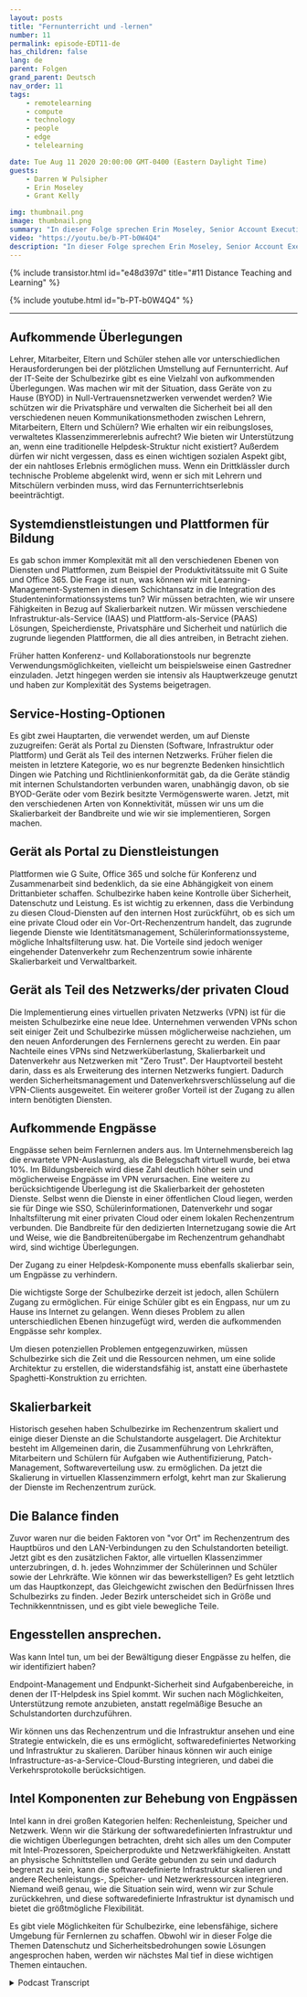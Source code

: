 ```yaml
---
layout: posts
title: "Fernunterricht und -lernen"
number: 11
permalink: episode-EDT11-de
has_children: false
lang: de
parent: Folgen
grand_parent: Deutsch
nav_order: 11
tags:
    - remotelearning
    - compute
    - technology
    - people
    - edge
    - telelearning

date: Tue Aug 11 2020 20:00:00 GMT-0400 (Eastern Daylight Time)
guests:
    - Darren W Pulsipher
    - Erin Moseley
    - Grant Kelly

img: thumbnail.png
image: thumbnail.png
summary: "In dieser Folge sprechen Erin Moseley, Senior Account Executive für Bildung bei Intel, und Grant Kelly, Solution Architect für Bildung bei Intel, mit Darren über die Herausforderungen des Fernunterrichts und der Unterrichtstätigkeit sowie über die überwältigenden Veränderungen, mit denen Schulbezirke, Lehrer, Eltern und Schüler während der Covid-19-Pandemie konfrontiert sind. Erfahren Sie, wie Schüler und Lehrer mit neuen Technologien und Lernformen in Verbindung treten."
video: "https://youtu.be/b-PT-b0W4Q4"
description: "In dieser Folge sprechen Erin Moseley, Senior Account Executive für Bildung bei Intel, und Grant Kelly, Solution Architect für Bildung bei Intel, mit Darren über die Herausforderungen des Fernunterrichts und der Unterrichtstätigkeit sowie über die überwältigenden Veränderungen, mit denen Schulbezirke, Lehrer, Eltern und Schüler während der Covid-19-Pandemie konfrontiert sind. Erfahren Sie, wie Schüler und Lehrer mit neuen Technologien und Lernformen in Verbindung treten."
---
```


<div>
{% include transistor.html id="e48d397d" title="#11 Distance Teaching and Learning" %}

{% include youtube.html id="b-PT-b0W4Q4" %}
</div>

---

## Aufkommende Überlegungen

Lehrer, Mitarbeiter, Eltern und Schüler stehen alle vor unterschiedlichen Herausforderungen bei der plötzlichen Umstellung auf Fernunterricht. Auf der IT-Seite der Schulbezirke gibt es eine Vielzahl von aufkommenden Überlegungen. Was machen wir mit der Situation, dass Geräte von zu Hause (BYOD) in Null-Vertrauensnetzwerken verwendet werden? Wie schützen wir die Privatsphäre und verwalten die Sicherheit bei all den verschiedenen neuen Kommunikationsmethoden zwischen Lehrern, Mitarbeitern, Eltern und Schülern? Wie erhalten wir ein reibungsloses, verwaltetes Klassenzimmererlebnis aufrecht? Wie bieten wir Unterstützung an, wenn eine traditionelle Helpdesk-Struktur nicht existiert? Außerdem dürfen wir nicht vergessen, dass es einen wichtigen sozialen Aspekt gibt, der ein nahtloses Erlebnis ermöglichen muss. Wenn ein Drittklässler durch technische Probleme abgelenkt wird, wenn er sich mit Lehrern und Mitschülern verbinden muss, wird das Fernunterrichtserlebnis beeinträchtigt.

## Systemdienstleistungen und Plattformen für Bildung

Es gab schon immer Komplexität mit all den verschiedenen Ebenen von Diensten und Plattformen, zum Beispiel der Produktivitätssuite mit G Suite und Office 365. Die Frage ist nun, was können wir mit Learning-Management-Systemen in diesem Schichtansatz in die Integration des Studenteninformationssystems tun? Wir müssen betrachten, wie wir unsere Fähigkeiten in Bezug auf Skalierbarkeit nutzen. Wir müssen verschiedene Infrastruktur-als-Service (IAAS) und Plattform-als-Service (PAAS) Lösungen, Speicherdienste, Privatsphäre und Sicherheit und natürlich die zugrunde liegenden Plattformen, die all dies antreiben, in Betracht ziehen.

Früher hatten Konferenz- und Kollaborationstools nur begrenzte Verwendungsmöglichkeiten, vielleicht um beispielsweise einen Gastredner einzuladen. Jetzt hingegen werden sie intensiv als Hauptwerkzeuge genutzt und haben zur Komplexität des Systems beigetragen.

## Service-Hosting-Optionen

Es gibt zwei Hauptarten, die verwendet werden, um auf Dienste zuzugreifen: Gerät als Portal zu Diensten (Software, Infrastruktur oder Plattform) und Gerät als Teil des internen Netzwerks. Früher fielen die meisten in letztere Kategorie, wo es nur begrenzte Bedenken hinsichtlich Dingen wie Patching und Richtlinienkonformität gab, da die Geräte ständig mit internen Schulstandorten verbunden waren, unabhängig davon, ob sie BYOD-Geräte oder vom Bezirk besitzte Vermögenswerte waren. Jetzt, mit den verschiedenen Arten von Konnektivität, müssen wir uns um die Skalierbarkeit der Bandbreite und wie wir sie implementieren, Sorgen machen.

## Gerät als Portal zu Dienstleistungen

Plattformen wie G Suite, Office 365 und solche für Konferenz und Zusammenarbeit sind bedenklich, da sie eine Abhängigkeit von einem Drittanbieter schaffen. Schulbezirke haben keine Kontrolle über Sicherheit, Datenschutz und Leistung. Es ist wichtig zu erkennen, dass die Verbindung zu diesen Cloud-Diensten auf den internen Host zurückführt, ob es sich um eine private Cloud oder ein Vor-Ort-Rechenzentrum handelt, das zugrunde liegende Dienste wie Identitätsmanagement, Schülerinformationssysteme, mögliche Inhaltsfilterung usw. hat. Die Vorteile sind jedoch weniger eingehender Datenverkehr zum Rechenzentrum sowie inhärente Skalierbarkeit und Verwaltbarkeit.

## Gerät als Teil des Netzwerks/der privaten Cloud

Die Implementierung eines virtuellen privaten Netzwerks (VPN) ist für die meisten Schulbezirke eine neue Idee. Unternehmen verwenden VPNs schon seit einiger Zeit und Schulbezirke müssen möglicherweise nachziehen, um den neuen Anforderungen des Fernlernens gerecht zu werden. Ein paar Nachteile eines VPNs sind Netzwerküberlastung, Skalierbarkeit und Datenverkehr aus Netzwerken mit "Zero Trust". Der Hauptvorteil besteht darin, dass es als Erweiterung des internen Netzwerks fungiert. Dadurch werden Sicherheitsmanagement und Datenverkehrsverschlüsselung auf die VPN-Clients ausgeweitet. Ein weiterer großer Vorteil ist der Zugang zu allen intern benötigten Diensten.

## Aufkommende Engpässe

Engpässe sehen beim Fernlernen anders aus. Im Unternehmensbereich lag die erwartete VPN-Auslastung, als die Belegschaft virtuell wurde, bei etwa 10%. Im Bildungsbereich wird diese Zahl deutlich höher sein und möglicherweise Engpässe im VPN verursachen. Eine weitere zu berücksichtigende Überlegung ist die Skalierbarkeit der gehosteten Dienste. Selbst wenn die Dienste in einer öffentlichen Cloud liegen, werden sie für Dinge wie SSO, Schülerinformationen, Datenverkehr und sogar Inhaltsfilterung mit einer privaten Cloud oder einem lokalen Rechenzentrum verbunden. Die Bandbreite für den dedizierten Internetzugang sowie die Art und Weise, wie die Bandbreitenübergabe im Rechenzentrum gehandhabt wird, sind wichtige Überlegungen.

Der Zugang zu einer Helpdesk-Komponente muss ebenfalls skalierbar sein, um Engpässe zu verhindern.

Die wichtigste Sorge der Schulbezirke derzeit ist jedoch, allen Schülern Zugang zu ermöglichen. Für einige Schüler gibt es ein Engpass, nur um zu Hause ins Internet zu gelangen. Wenn dieses Problem zu allen unterschiedlichen Ebenen hinzugefügt wird, werden die aufkommenden Engpässe sehr komplex.

Um diesen potenziellen Problemen entgegenzuwirken, müssen Schulbezirke sich die Zeit und die Ressourcen nehmen, um eine solide Architektur zu erstellen, die widerstandsfähig ist, anstatt eine überhastete Spaghetti-Konstruktion zu errichten.

## Skalierbarkeit

Historisch gesehen haben Schulbezirke im Rechenzentrum skaliert und einige dieser Dienste an die Schulstandorte ausgelagert. Die Architektur besteht im Allgemeinen darin, die Zusammenführung von Lehrkräften, Mitarbeitern und Schülern für Aufgaben wie Authentifizierung, Patch-Management, Softwareverteilung usw. zu ermöglichen. Da jetzt die Skalierung in virtuellen Klassenzimmern erfolgt, kehrt man zur Skalierung der Dienste im Rechenzentrum zurück.

## Die Balance finden

Zuvor waren nur die beiden Faktoren von "vor Ort" im Rechenzentrum des Hauptbüros und den LAN-Verbindungen zu den Schulstandorten beteiligt. Jetzt gibt es den zusätzlichen Faktor, alle virtuellen Klassenzimmer unterzubringen, d. h. jedes Wohnzimmer der Schülerinnen und Schüler sowie der Lehrkräfte. Wie können wir das bewerkstelligen? Es geht letztlich um das Hauptkonzept, das Gleichgewicht zwischen den Bedürfnissen Ihres Schulbezirks zu finden. Jeder Bezirk unterscheidet sich in Größe und Technikkenntnissen, und es gibt viele bewegliche Teile.

## Engesstellen ansprechen.

Was kann Intel tun, um bei der Bewältigung dieser Engpässe zu helfen, die wir identifiziert haben?

Endpoint-Management und Endpunkt-Sicherheit sind Aufgabenbereiche, in denen der IT-Helpdesk ins Spiel kommt. Wir suchen nach Möglichkeiten, Unterstützung remote anzubieten, anstatt regelmäßige Besuche an Schulstandorten durchzuführen.

Wir können uns das Rechenzentrum und die Infrastruktur ansehen und eine Strategie entwickeln, die es uns ermöglicht, softwaredefiniertes Networking und Infrastruktur zu skalieren. Darüber hinaus können wir auch einige Infrastructure-as-a-Service-Cloud-Bursting integrieren, und dabei die Verkehrsprotokolle berücksichtigen.

## Intel Komponenten zur Behebung von Engpässen

Intel kann in drei großen Kategorien helfen: Rechenleistung, Speicher und Netzwerk. Wenn wir die Stärkung der softwaredefinierten Infrastruktur und die wichtigen Überlegungen betrachten, dreht sich alles um den Computer mit Intel-Prozessoren, Speicherprodukte und Netzwerkfähigkeiten. Anstatt an physische Schnittstellen und Geräte gebunden zu sein und dadurch begrenzt zu sein, kann die softwaredefinierte Infrastruktur skalieren und andere Rechenleistungs-, Speicher- und Netzwerkressourcen integrieren. Niemand weiß genau, wie die Situation sein wird, wenn wir zur Schule zurückkehren, und diese softwaredefinierte Infrastruktur ist dynamisch und bietet die größtmögliche Flexibilität.

Es gibt viele Möglichkeiten für Schulbezirke, eine lebensfähige, sichere Umgebung für Fernlernen zu schaffen. Obwohl wir in dieser Folge die Themen Datenschutz und Sicherheitsbedrohungen sowie Lösungen angesprochen haben, werden wir nächstes Mal tief in diese wichtigen Themen eintauchen.



<details>
<summary> Podcast Transcript </summary>

<p></p>

</details>
